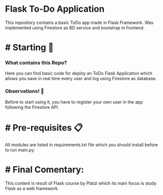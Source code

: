 # Flask To-Do Application

This repository contains a basic ToDo app made in Flask Framework. Was implemented using Firestore as BD service and bootstrap in frontend.

# # Starting 🚀 
### What contains this Repo?
Here you can find basic code for deploy an ToDo Flask Application which allows you save in real time every user and log using Firestore as database.

### Observations! 👀
Before to start using it, you have to register your own user in the app following the Firestore API.

# # Pre-requisites 📋
All modules are listed in requirements.txt file which you should install before to run main.py.



# # Final Comentary:
This content is result of Flask course by Platzi which its main focus is study Flask as a web framework.
